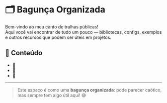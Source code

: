 # 🗂️ Bagunça Organizada

Bem-vindo ao meu canto de tralhas públicas!  
Aqui você vai encontrar de tudo um pouco — bibliotecas, configs, exemplos e outros recursos que podem ser úteis em projetos.

## 📂 Conteúdo
- 🔹
- 🔹
- 🔹

---

> Este espaço é como uma **bagunça organizada**: pode parecer caótico, mas sempre tem algo útil aqui! 😅
